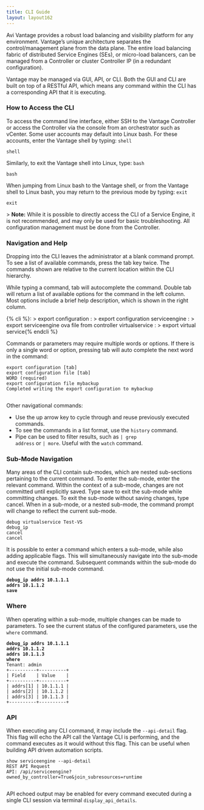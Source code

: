 ```yaml
---
title: CLI Guide
layout: layout162
---
```


Avi Vantage provides a robust load balancing and visibility platform for any environment. Vantage’s unique architecture separates the control/management plane from the data plane. The entire load balancing fabric of distributed Service Engines (SEs), or micro-load balancers, can be managed from a Controller or cluster Controller IP (in a redundant configuration).

Vantage may be managed via GUI, API, or CLI. Both the GUI and CLI are built on top of a RESTful API, which means any command within the CLI has a corresponding API that it is executing.

### How to Access the CLI

To access the command line interface, either SSH to the Vantage Controller or access the Controller via the console from an orchestrator such as vCenter. Some user accounts may default into Linux bash. For these accounts, enter the Vantage shell by typing: <code>shell</code>

<pre class="command-line language-bash" data-prompt="username@avi:~$"><code>shell</code></pre> 

Similarly, to exit the Vantage shell into Linux, type: <code>bash</code>

<pre class="command-line language-bash" data-prompt=": >"><code>bash</code></pre> 

When jumping from Linux bash to the Vantage shell, or from the Vantage shell to Linux bash, you may return to the previous mode by typing: <code>exit</code>

<pre class="command-line language-bash" data-prompt="username@avi:~$"><code>exit</code></pre> > <strong>Note:</strong> While it is possible to directly access the CLI of a Service Engine, it is not recommended, and may only be used for basic troubleshooting. All configuration management must be done from the Controller.
 

### Navigation and Help

Dropping into the CLI leaves the administrator at a blank command prompt. To see a list of available commands, press the tab key twice. The commands shown are relative to the current location within the CLI hierarchy.

While typing a command, tab will autocomplete the command. Double tab will return a list of available options for the command in the left column. Most options include a brief help description, which is shown in the right column.

{% cli %}: > export configuration
: > export configuration serviceengine
: > export serviceengine ova file from controller virtualservice
: > export virtual service{% endcli %}


Commands or parameters may require multiple words or options. If there is only a single word or option, pressing tab will auto complete the next word in the command:

<pre class="command-line language-bash" data-prompt=": >" data-output="3,5"><code>export configuration [tab]
export configuration file [tab]
WORD (required)
export configuration file mybackup
Completed writing the export configuration to mybackup    
 </code></pre> 

Other navigational commands:

* Use the up arrow key to cycle through and reuse previously executed commands. 
* To see the commands in a list format, use the <code>history</code> command. 
* Pipe can be used to filter results, such as <code>| grep address</code> or <code>| more</code>. Useful with the <code>watch</code> command.  

### Sub-Mode Navigation

Many areas of the CLI contain sub-modes, which are nested sub-sections pertaining to the current command. To enter the sub-mode, enter the relevant command. Within the context of a sub-mode, changes are not committed until explicitly saved. Type save to exit the sub-mode while committing changes. To exit the sub-mode without saving changes, type cancel. When in a sub-mode, or a nested sub-mode, the command prompt will change to reflect the current sub-mode.

<pre class="command-line language-bash" data-prompt="2,4|debugvertualservice>;3|debugvirtualservice:debug_ip>"><code>debug virtualservice Test-VS
debug_ip
cancel
cancel</code></pre> 

It is possible to enter a command which enters a sub-mode, while also adding applicable flags. This will simultaneously navigate into the sub-mode and execute the command. Subsequent commands within the sub-mode do not use the initial sub-mode command.

<pre class="command-line language-bash" data-prompt="1,4|debugvirtualservice> ;2-3|debugvirtualservice:debug_ip> "><code><strong>debug_ip addrs 10.1.1.1</strong>
<strong>addrs 10.1.1.2</strong>
<strong>save</strong></code></pre> 

### Where

When operating within a sub-mode, multiple changes can be made to parameters. To see the current status of the configured parameters, use the <code>where</code> command.

<pre class="command-line language-bash" data-prompt="1|debugvirtualservice> ;2-4,13|debugvirtualservice:debug_ip> " data-output="5-12"><code><strong>debug_ip addrs 10.1.1.1</strong>
<strong>addrs 10.1.1.2</strong>
<strong>addrs 10.1.1.3</strong>
<strong>where</strong>
Tenant: admin
+----------+----------+
| Field    | Value    |
+----------+----------+
| addrs[1] | 10.1.1.1 |
| addrs[2] | 10.1.1.2 |
| addrs[3] | 10.1.1.3 |
+----------+----------+</code></pre> 

### API

When executing any CLI command, it may include the <code>--api-detail</code> flag. This flag will echo the API call the Vantage CLI is performing, and the command executes as it would without this flag. This can be useful when building API driven automation scripts.

<pre class="command-line language-bash" data-prompt=": >" data-output="2-99"><code>show serviceengine --api-detail
REST API Request
API: /api/serviceengine?owned_by_controller=True&amp;join_subresources=runtime
 </code></pre> 

API echoed output may be enabled for every command executed during a single CLI session via terminal <code>display_api_details</code>. 
